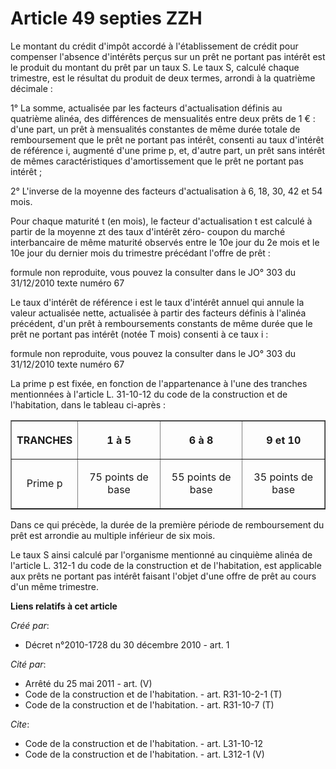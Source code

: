 # Article 49 septies ZZH

Le montant du crédit d'impôt accordé à l'établissement de crédit pour compenser l'absence d'intérêts perçus sur un prêt ne
portant pas intérêt est le produit du montant du prêt par un taux S. Le taux S, calculé chaque trimestre, est le résultat du
produit de deux termes, arrondi à la quatrième décimale : 

1° La somme, actualisée par les facteurs d'actualisation définis au quatrième alinéa, des différences de mensualités entre
deux prêts de 1 € : d'une part, un prêt à mensualités constantes de même durée totale de remboursement que le prêt ne portant
pas intérêt, consenti au taux d'intérêt de référence i, augmenté d'une prime p, et, d'autre part, un prêt sans intérêt de
mêmes caractéristiques d'amortissement que le prêt ne portant pas intérêt ; 

2° L'inverse de la moyenne des facteurs d'actualisation à 6, 18, 30, 42 et 54 mois. 

Pour chaque maturité t (en mois), le facteur d'actualisation t est calculé à partir de la moyenne zt des taux d'intérêt zéro-
coupon du marché interbancaire de même maturité observés entre le 10e jour du 2e mois et le 10e jour du dernier mois du
trimestre précédant l'offre de prêt : 

formule non reproduite, vous pouvez la consulter dans le JO° 303 du 31/12/2010 texte numéro 67 

Le taux d'intérêt de référence i est le taux d'intérêt annuel qui annule la valeur actualisée nette, actualisée à partir des
facteurs définis à l'alinéa précédent, d'un prêt à remboursements constants de même durée que le prêt ne portant pas intérêt
(notée T mois) consenti à ce taux i : 

formule non reproduite, vous pouvez la consulter dans le JO° 303 du 31/12/2010 texte numéro 67 

La prime p est fixée, en fonction de l'appartenance à l'une des tranches mentionnées à l'article L. 31-10-12 du code de la
construction et de l'habitation, dans le tableau ci-après : 

<table width="600" border="1" align="center">
    <tbody>
      <tr>
        <th>

TRANCHES 

</th>
        <th>

1 à 5 

</th>
        <th>

6 à 8 

</th>
        <th colspan="4">

9 et 10 

</th>
      </tr>
      <tr>
        <td align="center">

Prime p 

</td>
        <td align="center">

75 points de base 

</td>
        <td align="center">

55 points de base 

</td>
        <td align="center">

35 points de base 

</td>
      </tr>
    </tbody>
  </table>

Dans ce qui précède, la durée de la première période de remboursement du prêt est arrondie au multiple inférieur de six
mois. 

Le taux S ainsi calculé par l'organisme mentionné au cinquième alinéa de l'article L. 312-1 du code de la construction et de
l'habitation, est applicable aux prêts ne portant pas intérêt faisant l'objet d'une offre de prêt au cours d'un même
trimestre.

**Liens relatifs à cet article**

_Créé par_:

  - Décret n°2010-1728 du 30 décembre 2010 - art. 1

_Cité par_:

  - Arrêté du 25 mai 2011 - art. (V)
  - Code de la construction et de l'habitation. - art. R31-10-2-1 (T)
  - Code de la construction et de l'habitation. - art. R31-10-7 (T)

_Cite_:

  - Code de la construction et de l'habitation. - art. L31-10-12
  - Code de la construction et de l'habitation. - art. L312-1 (V)

